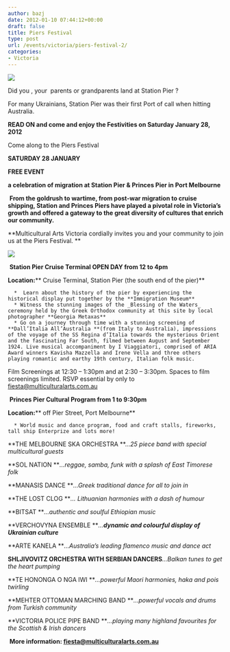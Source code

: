 ```yaml
---
author: bazj
date: 2012-01-10 07:44:12+00:00
draft: false
title: Piers Festival
type: post
url: /events/victoria/piers-festival-2/
categories:
- Victoria
---
```


[![](http://www.ozeukes.com/wp-content/uploads/2012/01/multicultural-arts-victoria-logo_thumb1.jpg)
](http://www.ozeukes.com/wp-content/uploads/2012/01/multicultural-arts-victoria-logo_thumb1.jpg)


Did you , your  parents or grandparents land at Station Pier ?




For many Ukrainians, Station Pier was their first Port of call when hitting Australia.




**READ ON and come and enjoy the Festivities on Saturday January 28, 2012**




Come along to the Piers Festival 


**SATURDAY 28 JANUARY**




**FREE EVENT**




**a celebration of migration at Station Pier & Princes Pier in Port Melbourne**


 **From the goldrush to wartime, from post-war migration to cruise shipping, Station and Princes Piers have played a pivotal role in Victoria’s growth and offered a gateway to the great diversity of cultures that enrich our community.**

**Multicultural Arts Victoria cordially invites you and your community to join us at the Piers Festival. **

[![](http://www.ozeukes.com/wp-content/uploads/2012/01/Piers-Festival-poster-600pxls1.jpg)
](http://www.ozeukes.com/wp-content/uploads/2012/01/Piers-Festival-poster-600pxls1.jpg)

 **Station Pier Cruise Terminal OPEN DAY from 12 to 4pm**

**Location:**** Cruise Terminal, Station Pier (the south end of the pier)**



	  *  Learn about the history of the pier by experiencing the historical display put together by the **Immigration Museum** 
	  * Witness the stunning images of the _Blessing of the Waters_ ceremony held by the Greek Orthodox community at this site by local photographer **Georgia Metaxas** 
	  * Go on a journey through time with a stunning screening of **Dall’Italia All’Australia **(from Italy to Australia), impressions of the voyage of the SS Regina d’Italia towards the mysterious Orient and the fascinating Far South, filmed between August and September 1924. Live musical accompaniment by I Viaggiatori, comprised of ARIA Award winners Kavisha Mazzella and Irene Vella and three others playing romantic and earthy 19th century, Italian folk music. 



Film Screenings at 12:30 – 1:30pm and at 2:30 – 3:30pm. Spaces to film screenings limited. RSVP essential by only to [fiesta@multiculturalarts.com.au](mailto:fiesta@multiculturalarts.com.au)

 **Princes Pier Cultural Program from 1 to 9:30pm**

**Location:**** off Pier Street, Port Melbourne**





	  * World music and dance program, food and craft stalls, fireworks, tall ship Enterprize and lots more!

**THE MELBOURNE SKA ORCHESTRA **…_25 piece band with special multicultural guests_

**SOL NATION **_…reggae, samba, funk with a splash of East Timorese folk_

**MANASIS DANCE **_…Greek traditional dance for all to join in_

**THE LOST CLOG **_… Lithuanian harmonies with a dash of humour_

**BITSAT **_…authentic and soulful Ethiopian music_

**VERCHOVYNA ENSEMBLE **_…**dynamic and colourful display of Ukrainian culture**_

**ARTE KANELA **_…Australia’s leading flamenco music and dance act_

**SHLJIVOVITZ ORCHESTRA WITH SERBIAN DANCERS**_…Balkan tunes to get the heart pumping_

**TE HONONGA O NGA IWI **_…powerful Maori harmonies, haka and pois twirling_

**MEHTER OTTOMAN MARCHING BAND **_…powerful vocals and drums from Turkish community_

**VICTORIA POLICE PIPE BAND **_…playing many highland favourites for the Scottish & Irish dancers_

 **More information: [fiesta@multiculturalarts.com.au](mailto:fiesta@multiculturalarts.com.au)**

 


